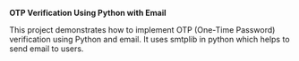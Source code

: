 **OTP Verification Using Python with Email**

This project demonstrates how to implement OTP (One-Time Password) verification using Python and email. It uses smtplib in python which helps to send email to users.
